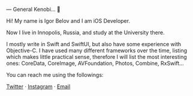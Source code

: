 — General Kenobi… 👾

Hi! My name is Igor Belov and I am iOS Developer.

Now I live in Innopolis, Russia, and study at the University there.

I mostly write in Swift and SwiftUI, but also have some experience with Objective-C. I have used many different frameworks over the time, listing which makes little practical sense, therefore I will list the most interesting ones: CoreData, CoreImage, AVFoundation, Photos, Combine, RxSwift...

You can reach me using the followings:

[Twitter](https://twitter.com/igooor_bb) · [Instagram](https://www.instagram.com/igooor_bb) · [Email](mailto:igooor.ww@gmail.com)
